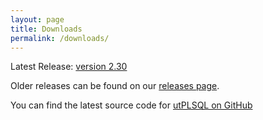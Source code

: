 ```yaml
---
layout: page
title: Downloads
permalink: /downloads/
---
```


Latest Release: [version 2.30](https://github.com/utPLSQL/utPLSQL/releases/tag/utplsql-2-3-0) 

Older releases can be found on our [releases page](https://github.com/utPLSQL/utPLSQL/releases).

You can find the latest source code for [utPLSQL on GitHub](https://github.com/utplsql/utplsql)
